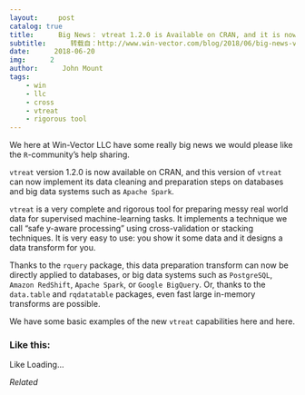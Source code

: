 ```yaml
---
layout:     post
catalog: true
title:      Big News： vtreat 1.2.0 is Available on CRAN, and it is now Big Data Capable
subtitle:      转载自：http://www.win-vector.com/blog/2018/06/big-news-vtreat-1-2-0-is-available-on-cran-and-it-is-now-big-data-capable/
date:      2018-06-20
img:      2
author:      John Mount
tags:
    - win
    - llc
    - cross
    - vtreat
    - rigorous tool
---
```


We here at Win-Vector LLC have some really big news we would please like the `R`-community’s help sharing.

`vtreat` version 1.2.0 is now available on CRAN, and this version of `vtreat` can now implement its data cleaning and preparation steps on databases and big data systems such as `Apache Spark`.

`vtreat` is a very complete and rigorous tool for preparing messy real world data for supervised machine-learning tasks. It implements a technique we call “safe y-aware processing” using cross-validation or stacking techniques. It is very easy to use: you show it some data and it designs a data transform for you.

Thanks to the `rquery` package, this data preparation transform can now be directly applied to databases, or big data systems such as `PostgreSQL`, `Amazon RedShift`, `Apache Spark`, or `Google BigQuery`. Or, thanks to the `data.table` and `rqdatatable` packages, even fast large in-memory transforms are possible.

We have some basic examples of the new `vtreat` capabilities here and here.

### Like this:

Like Loading...


*Related*

